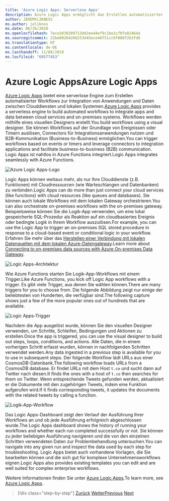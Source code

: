 ```yaml
---
title: 'Azure Logic Apps: Serverlose Apps'
description: Azure Logic Apps ermöglicht das Erstellen automatisierter skalierbarer Workflows, die Apps und Daten übergreifend in Clouddienste und lokale Systeme integrieren.
author: JEREMYLIKNESS
ms.author: jeliknes
ms.date: 06/26/2018
ms.openlocfilehash: 7ece3d30209713d42ee44ef9c1be1cf0fe82464a
ms.sourcegitcommit: 22be09204266253d45ece46f51cc6f080f2b3fd6
ms.translationtype: HT
ms.contentlocale: de-DE
ms.lasthandoff: 11/08/2019
ms.locfileid: "69577453"
---
```

# <a name="azure-logic-apps"></a><span data-ttu-id="de68f-103">Azure Logic Apps</span><span class="sxs-lookup"><span data-stu-id="de68f-103">Azure Logic Apps</span></span>

<span data-ttu-id="de68f-104">[Azure Logic Apps](https://docs.microsoft.com/azure/logic-apps) bietet eine serverlose Engine zum Erstellen automatisierter Workflows zur Integration von Anwendungen und Daten zwischen Clouddiensten und lokalen Systemen.</span><span class="sxs-lookup"><span data-stu-id="de68f-104">[Azure Logic Apps](https://docs.microsoft.com/azure/logic-apps) provides a serverless engine to build automated workflows to integrate apps and data between cloud services and on-premises systems.</span></span> <span data-ttu-id="de68f-105">Workflows werden mithilfe eines visuellen Designers erstellt.</span><span class="sxs-lookup"><span data-stu-id="de68f-105">You build workflows using a visual designer.</span></span> <span data-ttu-id="de68f-106">Sie können Workflows auf der Grundlage von Ereignissen oder Timern auslösen, Connectors für Integrationsanwendungen nutzen und B2B-Kommunikation (Business-to-Business) ermöglichen.</span><span class="sxs-lookup"><span data-stu-id="de68f-106">You can trigger workflows based on events or timers and leverage connectors to integration applications and facilitate business-to-business (B2B) communication.</span></span> <span data-ttu-id="de68f-107">Logic Apps ist nahtlos in Azure Functions integriert.</span><span class="sxs-lookup"><span data-stu-id="de68f-107">Logic Apps integrates seamlessly with Azure Functions.</span></span>

![Azure Logic Apps-Logo](./media/logic-apps-logo.png)

<span data-ttu-id="de68f-109">Logic Apps können weitaus mehr, als nur Ihre Clouddienste (z.B. Funktionen) mit Cloudressourcen (wie Warteschlangen und Datenbanken) zu verbinden.</span><span class="sxs-lookup"><span data-stu-id="de68f-109">Logic Apps can do more than just connect your cloud services (like functions) with cloud resources (like queues and databases).</span></span> <span data-ttu-id="de68f-110">Sie können auch lokale Workflows mit dem lokalen Gateway orchestrieren.</span><span class="sxs-lookup"><span data-stu-id="de68f-110">You can also orchestrate on-premises workflows with the on-premises gateway.</span></span> <span data-ttu-id="de68f-111">Beispielsweise können Sie die Logik-App verwenden, um eine lokal gespeicherte SQL-Prozedur als Reaktion auf ein cloudbasiertes Ereignis oder bedingte Logik in Ihrem Workflow auszulösen.</span><span class="sxs-lookup"><span data-stu-id="de68f-111">For example, you can use the Logic App to trigger an on-premises SQL stored procedure in response to a cloud-based event or conditional logic in your workflow.</span></span> <span data-ttu-id="de68f-112">Erfahren Sie mehr über das [Herstellen einer Verbindung mit lokalen Datenquellen mit dem lokalen Azure-Datengateway](https://docs.microsoft.com/azure/analysis-services/analysis-services-gateway).</span><span class="sxs-lookup"><span data-stu-id="de68f-112">Learn more about [Connecting to on-premises data sources with Azure On-premises Data Gateway](https://docs.microsoft.com/azure/analysis-services/analysis-services-gateway).</span></span>

![Logic Apps-Architektur](./media/logic-apps-architecture.png)

<span data-ttu-id="de68f-114">Wie Azure Functions starten Sie Logik-App-Workflows mit einem Trigger.</span><span class="sxs-lookup"><span data-stu-id="de68f-114">Like Azure Functions, you kick off Logic App workflows with a trigger.</span></span> <span data-ttu-id="de68f-115">Es gibt viele Trigger, aus denen Sie wählen können.</span><span class="sxs-lookup"><span data-stu-id="de68f-115">There are many triggers for you to choose from.</span></span> <span data-ttu-id="de68f-116">Die folgende Abbildung zeigt nur einige der beliebtesten von Hunderten, die verfügbar sind.</span><span class="sxs-lookup"><span data-stu-id="de68f-116">The following capture shows just a few of the more popular ones out of hundreds that are available.</span></span>

![Logic Apps-Trigger](./media/logic-app-triggers.png)

<span data-ttu-id="de68f-118">Nachdem die App ausgelöst wurde, können Sie den visuellen Designer verwenden, um Schritte, Schleifen, Bedingungen und Aktionen zu erstellen.</span><span class="sxs-lookup"><span data-stu-id="de68f-118">Once the app is triggered, you can use the visual designer to build out steps, loops, conditions, and actions.</span></span> <span data-ttu-id="de68f-119">Alle Daten, die in einem vorherigen Schritt erfasst wurden, können in nachfolgenden Schritten verwendet werden.</span><span class="sxs-lookup"><span data-stu-id="de68f-119">Any data ingested in a previous step is available for you to use in subsequent steps.</span></span> <span data-ttu-id="de68f-120">Der folgende Workflow lädt URLs aus einer CosmosDB-Datenbank.</span><span class="sxs-lookup"><span data-stu-id="de68f-120">The following workflow loads URLs from a CosmosDB database.</span></span> <span data-ttu-id="de68f-121">Er findet URLs mit dem Host `t.co` und sucht dann auf Twitter nach diesen.</span><span class="sxs-lookup"><span data-stu-id="de68f-121">It finds the ones with a host of `t.co` then searches for them on Twitter.</span></span> <span data-ttu-id="de68f-122">Wenn entsprechende Tweets gefunden werden, aktualisiert er die Dokumente mit den zugehörigen Tweets, indem eine Funktion aufgerufen wird.</span><span class="sxs-lookup"><span data-stu-id="de68f-122">If it finds corresponding tweets, it updates the documents with the related tweets by calling a function.</span></span>

![Logik-App-Workflow](./media/logic-app-workflow.png)

<span data-ttu-id="de68f-124">Das Logic Apps-Dashboard zeigt den Verlauf der Ausführung Ihrer Workflows an und ob jede Ausführung erfolgreich abgeschlossen wurde.</span><span class="sxs-lookup"><span data-stu-id="de68f-124">The Logic Apps dashboard shows the history of running your workflows and whether each run completed successfully or not.</span></span> <span data-ttu-id="de68f-125">Sie können zu jeder beliebigen Ausführung navigieren und die von den einzelnen Schritten verwendeten Daten zur Problembehandlung untersuchen.</span><span class="sxs-lookup"><span data-stu-id="de68f-125">You can navigate into any given run and inspect the data used by each step for troubleshooting.</span></span> <span data-ttu-id="de68f-126">Logic Apps bietet auch vorhandene Vorlagen, die Sie bearbeiten können und die sich gut für komplexe Unternehmensworkflows eignen.</span><span class="sxs-lookup"><span data-stu-id="de68f-126">Logic Apps also provides existing templates you can edit and are well suited for complex enterprise workflows.</span></span>

<span data-ttu-id="de68f-127">Weitere Informationen finden Sie unter [Azure Logic Apps](https://docs.microsoft.com/azure/logic-apps).</span><span class="sxs-lookup"><span data-stu-id="de68f-127">To learn more, see [Azure Logic Apps](https://docs.microsoft.com/azure/logic-apps).</span></span>

>[!div class="step-by-step"]
><span data-ttu-id="de68f-128">[Zurück](application-insights.md)
>[Weiter](event-grid.md)</span><span class="sxs-lookup"><span data-stu-id="de68f-128">[Previous](application-insights.md)
[Next](event-grid.md)</span></span>
